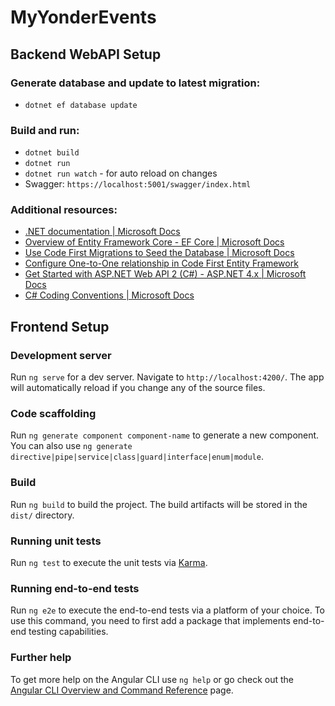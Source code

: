 # MyYonderEvents

## Backend WebAPI Setup

### Generate database and update to latest migration:

* ` dotnet ef database update `

### Build and run:

* ` dotnet build `
* ` dotnet run `
* ` dotnet run watch ` - for auto reload on changes
* Swagger: ` https://localhost:5001/swagger/index.html `

### Additional resources:

* [.NET documentation | Microsoft Docs](https://docs.microsoft.com/en-us/dotnet/fundamentals/)
* [Overview of Entity Framework Core - EF Core | Microsoft Docs](https://docs.microsoft.com/en-us/ef/core/)
* [Use Code First Migrations to Seed the Database | Microsoft Docs](https://docs.microsoft.com/en-gb/aspnet/web-api/overview/data/using-web-api-with-entity-framework/part-3)
* [Configure One-to-One relationship in Code First Entity Framework ](https://www.entityframeworktutorial.net/code-first/configure-one-to-one-relationship-in-code-first.aspx)
* [Get Started with ASP.NET Web API 2 (C#) - ASP.NET 4.x | Microsoft Docs](https://docs.microsoft.com/en-gb/aspnet/web-api/overview/getting-started-with-aspnet-web-api/tutorial-your-first-web-api)
* [C# Coding Conventions | Microsoft Docs](https://docs.microsoft.com/en-us/dotnet/csharp/fundamentals/coding-style/coding-conventions)

## Frontend Setup

### Development server

Run `ng serve` for a dev server. Navigate to `http://localhost:4200/`. The app will automatically reload if you change any of the source files.

### Code scaffolding

Run `ng generate component component-name` to generate a new component. You can also use `ng generate directive|pipe|service|class|guard|interface|enum|module`.

### Build

Run `ng build` to build the project. The build artifacts will be stored in the `dist/` directory.

### Running unit tests

Run `ng test` to execute the unit tests via [Karma](https://karma-runner.github.io).

### Running end-to-end tests

Run `ng e2e` to execute the end-to-end tests via a platform of your choice. To use this command, you need to first add a package that implements end-to-end testing capabilities.

### Further help

To get more help on the Angular CLI use `ng help` or go check out the [Angular CLI Overview and Command Reference](https://angular.io/cli) page.
